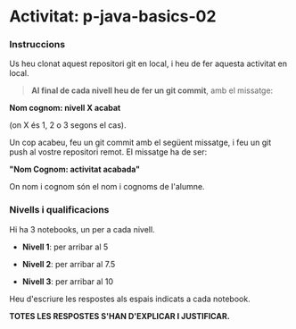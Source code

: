 # Activitat: p-java-basics-02

### Instruccions

Us heu clonat aquest repositori git en local, i heu de fer aquesta activitat en local.

> **Al final de cada nivell heu de fer un git commit**, amb el missatge:

**Nom cognom: nivell X acabat**

(on X és 1, 2 o 3 segons el cas).

Un cop acabeu, feu un git commit amb el següent missatge, i feu un git push al vostre repositori remot. El missatge ha de ser:

**"Nom Cognom: activitat acabada"**

On nom i cognom són el nom i cognoms de l'alumne.

### Nivells i qualificacions

Hi ha 3 notebooks, un per a cada nivell.

- **Nivell 1**: per arribar al 5

- **Nivell 2**: per arribar al 7.5

- **Nivell 3**: per arribar al 10

Heu d'escriure les respostes als espais indicats a cada notebook.

**TOTES LES RESPOSTES S'HAN D'EXPLICAR I JUSTIFICAR.**

